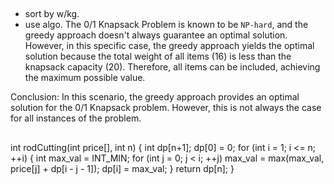 ## 
- sort by w/kg.
- use algo.
The 0/1 Knapsack Problem is known to be `NP-hard`, and the greedy approach doesn't always guarantee an optimal solution. However, in this specific case, the greedy approach yields the optimal solution because the total weight of all items (16) is less than the knapsack capacity (20). Therefore, all items can be included, achieving the maximum possible value.

Conclusion: In this scenario, the greedy approach provides an optimal solution for the 0/1 Knapsack problem. However, this is not always the case for all instances of the problem.


## 
int rodCutting(int price[], int n) {
    int dp[n+1];
    dp[0] = 0;
    for (int i = 1; i <= n; ++i) {
        int max_val = INT_MIN;
        for (int j = 0; j < i; ++j) max_val = max(max_val, price[j] + dp[i - j - 1]);
        dp[i] = max_val;
    }
    return dp[n];
}


